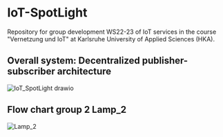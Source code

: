# IoT-SpotLight
Repository for group development WS22-23 of IoT services in the course "Vernetzung und IoT" at Karlsruhe University of Applied Sciences (HKA). 

## Overall system: Decentralized publisher-subscriber architecture
![IoT_SpotLight drawio](https://user-images.githubusercontent.com/118208964/207103472-0074576a-608e-4b71-9949-1257d9cf66d8.png)

## Flow chart group 2 Lamp_2
![Lamp_2](https://user-images.githubusercontent.com/118208511/207111874-1f17f8c7-acce-43b1-87f3-e7db21e399a6.png)
